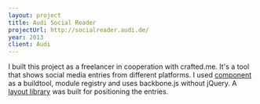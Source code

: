 ```yaml
---
layout: project 
title: Audi Social Reader
projectUrl: http://socialreader.audi.de/
year: 2013
client: Audi
---
```


I built this project as a freelancer in cooperation with crafted.me.
It's a tool that shows social media entries from different platforms.
I used <a href="https://github.com/componentjs/component">component </a> as a buildtool, module registry and uses backbone.js without jQuery. 
A <a href="https://github.com/namjul/layout">layout library</a> was built for positioning the entries.

